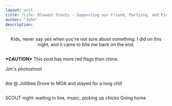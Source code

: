 ```yaml
---
layout: post
title: "Life: Blowout Scouts - Supporting our Friend, Partying, and Picking Up Girls"
author: "John"
description: 
---
```


<p style="text-align:center;">Kids, never say yes when you're not sure about something. I did on this night, and it came to bite me back on the end.</p>

<img class=" aligncenter" src="http://i.imgur.com/fvz9nU7.jpg" alt="" />

<p align="justify"><strong>*CAUTION*</strong> This post has more red flags than china.</p>

<!-- more -->  

Jim's photoshoot

<img class="alignnone" src="http://i.imgur.com/AOx5cSr.jpg" alt=""  />

Ate @ Jollibee
Drove to MOA and stayed for a long chill

<a href="http://i.imgur.com/vCCx3Vg.jpg"><img class="aligncenter" src="http://i.imgur.com/vCCx3Vg.jpg" alt=""/></a>

SCOUT night: waiting in line, music, picking up chicks
Going home

<a href="http://i.imgur.com/dNTfpVk.jpg">
<img class="aligncenter" src="http://i.imgur.com/dNTfpVk.jpg" alt="" />
</a>
